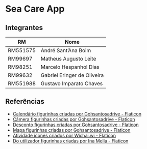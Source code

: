 # Sea Care App

## Integrantes
|    RM    |            Nome             |
| -------- | --------------------------- |
| RM551575 | André Sant’Ana Boim         | 
| RM99697  | Matheus Augusto Leite       |
| RM98251  | Marcelo Hespanhol Dias      |
| RM99632  | Gabriel Eringer de Oliveira |
| RM551988 | Gustavo Imparato Chaves     |



## Referências
- <a href="https://www.flaticon.com/br/stickers-gratis/calendario" title="calendário figurinhas">Calendário figurinhas criadas por Gohsantosadrive - Flaticon</a>
- <a href="https://www.flaticon.com/br/stickers-gratis/camera" title="câmera figurinhas">Câmera figurinhas criadas por Gohsantosadrive - Flaticon</a>
- <a href="https://www.flaticon.com/br/stickers-gratis/desconto" title="desconto figurinhas">Desconto figurinhas criadas por Gohsantosadrive - Flaticon</a>
- <a href="https://www.flaticon.com/br/stickers-gratis/mapa" title="mapa figurinhas">Mapa figurinhas criadas por Gohsantosadrive - Flaticon</a>
- <a href="https://www.flaticon.com/br/icones-gratis/atividade" title="atividade ícones">Atividade ícones criados por Wichai.wi - Flaticon</a>
- <a href="https://www.flaticon.com/br/stickers-gratis/do-utilizador" title="do utilizador figurinhas">Do utilizador figurinhas criadas por Ina Mella - Flaticon</a>
